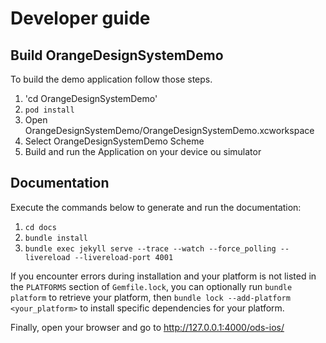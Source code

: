 # Developer guide

## Build OrangeDesignSystemDemo

To build the demo application follow those steps.

1. 'cd OrangeDesignSystemDemo'
2. `pod install`
3. Open OrangeDesignSystemDemo/OrangeDesignSystemDemo.xcworkspace
4. Select OrangeDesignSystemDemo Scheme
5. Build and run the Application on your device ou simulator


## Documentation

Execute the commands below to generate and run the documentation:

1. `cd docs`
2. `bundle install`
3. `bundle exec jekyll serve --trace --watch --force_polling --livereload --livereload-port 4001`

If you encounter errors during installation and your platform is not listed in the `PLATFORMS` section of `Gemfile.lock`, you can optionally run `bundle platform` to retrieve your platform, then `bundle lock --add-platform <your_platform>` to install specific dependencies for your platform.

Finally, open your browser and go to http://127.0.0.1:4000/ods-ios/
